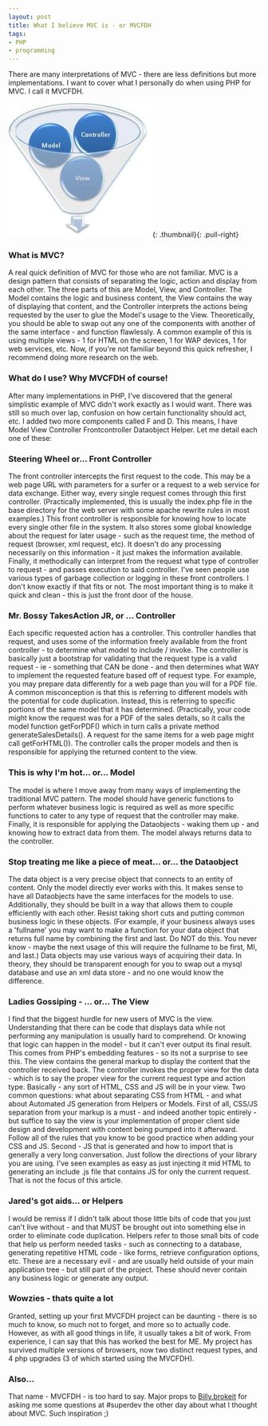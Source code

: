 ```yaml
---
layout: post
title: What I believe MVC is - or MVCFDH
tags:
- PHP
- programming
---
```

There are many interpretations of MVC - there are less definitions but more implementations.  I want to cover what I personally do when using PHP for MVC.  I call it MVCFDH.

[![](/uploads/2008/mvc.jpg)](/uploads/2008/mvc.jpg){: .thumbnail}{: .pull-right}

### What is MVC?

A real quick definition of MVC for those who are not familiar.  MVC is a design pattern that consists of separating the logic, action and display from each other.  The three parts of this are Model, View, and Controller.  The Model contains the logic and business content, the View contains the way of displaying that content, and the Controller interprets the actions being requested by the user to glue the Model's usage to the View.  Theoretically, you should be able to swap out any one of the components with another of the same interface - and function flawlessly.  A common example of this is using multiple views - 1 for HTML on the screen, 1 for WAP devices, 1 for web services, etc.  Now, if you're not familiar beyond this quick refresher, I recommend doing more research on the web.

### What do I use?  Why MVCFDH of course!

After many implementations in PHP, I've discovered that the general simplistic example of MVC didn't work exactly as I would want.  There was still so much over lap, confusion on how certain functionality should act, etc.  I added two more components called F and D.  This means, I have Model View Controller Frontcontroller Dataobject Helper.  Let me detail each one of these:

### Steering Wheel or... Front Controller

The front controller intercepts the first request to the code.  This may be a web page URL with parameters for a surfer or a request to a web service for data exchange.  Either way, every single request comes through this first controller.  (Practically implemented, this is usually the index.php file in the base directory for the web server with some apache rewrite rules in most examples.)  This front controller is responsible for knowing how to locate every single other file in the system.  It also stores some global knowledge about the request for later usage - such as the request time, the method of request (browser, xml request, etc).  It doesn't do any processing necessarily on this information - it just makes the information available.  Finally, it methodically can interpret from the request what type of controller to request - and passes execution to said controller.  I've seen people use various types of garbage collection or logging in these front controllers.  I don't know exactly if that fits or not.  The most important thing is to make it quick and clean - this is just the front door of the house.

### Mr. Bossy TakesAction JR, or ... Controller

Each specific requested action has a controller.  This controller handles that request, and uses some of the information freely available from the front controller - to determine what model to include / invoke.  The controller is basically just a bootstrap for validating that the request type is a valid request - ie - something that CAN be done - and then determines what WAY to implement the requested feature based off of request type.  For example, you may prepare data differently for a web page than you will for a PDF file.  A common misconception is that this is referring to different models with the potential for code duplication.  Instead, this is referring to specific portions of the same model that it has determined.  (Practically, your code might know the request was for a PDF of the sales details, so it calls the model function getForPDF() which in turn calls a private method generateSalesDetails().  A request for the same items for a web page might call getForHTML()).  The controller calls the proper models and then is responsible for applying the returned content to the view.

### This is why I'm hot... or... Model

The model is where I move away from many ways of implementing the traditional MVC pattern.  The model should have generic functions to perform whatever business logic is required as well as more specific functions to cater to any type of request that the controller may make.  Finally, it is responsible for applying the Dataobjects - waking them up - and knowing how to extract data from them.  The model always returns data to the controller.

### Stop treating me like a piece of meat... or... the Dataobject

The data object is a very precise object that connects to an entity of content.  Only the model directly ever works with this.  It makes sense to have all Dataobjects have the same interfaces for the models to use.  Additionally, they should be built in a way that allows them to couple efficiently with each other.  Resist taking short cuts and putting common business logic in these objects. (For example, if your business always uses a 'fullname' you may want to make a function for your data object that returns full name by combining the first and last. Do NOT do this.  You never know - maybe the next usage of this will require the fullname to be first, MI, and last.)  Data objects may use various ways of acquiring their data.  In theory, they should be transparent enough for you to swap out a mysql database and use an xml data store - and no one would know the difference.

### Ladies Gossiping - ... or... The View

I find that the biggest hurdle for new users of MVC is the view.  Understanding that there can be code that displays data while not performing any manipulation is usually hard to comprehend.  Or knowing that logic can happen in the model - but it can't ever output its final result.  This comes from PHP's embedding features - so its not a surprise to see this.  The view contains the general markup to display the content that the controller received back.  The controller invokes the proper view for the data - which is to say the proper view for the current request type and action type.  Basically - any sort of HTML, CSS and JS will be in your view.  Two common questions: what about separating CSS from HTML - and what about Automated JS generation from Helpers or Models.  First of all, CSS/JS separation from your markup is a must - and indeed another topic entirely - but suffice to say the view is your implementation of proper client side design and development with content being pumped into it afterward.  Follow all of the rules that you know to be good practice when adding your CSS and JS.  Second - JS that is generated and how to import that is generally a very long conversation.  Just follow the directions of your library you are using.  I've seen examples as easy as just injecting it mid HTML to generating an include .js file that contains JS for only the current request.  That is not the focus of this article.

### Jared's got aids... or Helpers

I would be remiss if I didn't talk about those little bits of code that you just can't live without - and that MUST be brought out into something else in order to eliminate code duplication.  Helpers refer to those small bits of code that help us perform needed tasks - such as connecting to a database, generating repetitive HTML code - like forms, retrieve configuration options, etc.  These are a necessary evil - and are usually held outside of your main application tree - but still part of the project.  These should never contain any business logic or generate any output.

### Wowzies - thats quite a lot

Granted, setting up your first MVCFDH project can be daunting - there is so much to know, so much not to forget, and more so to actually code.  However, as with all good things in life, it usually takes a bit of work.  From experience, I can say that this has worked the best for ME.  My project has survived multiple versions of browsers, now two distinct request types, and 4 php upgrades (3 of which started using the MVCFDH).

### Also...

That name - MVCFDH - is too hard to say.  Major props to [Billy.brokeit](http://www.billygilbert.net) for asking me some questions at #superdev the other day about what I thought about MVC.  Such inspiration ;)
